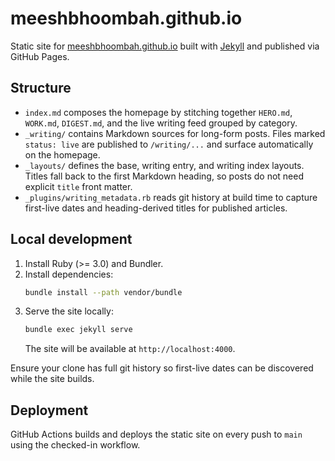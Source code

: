 # meeshbhoombah.github.io

Static site for [meeshbhoombah.github.io](https://meeshbhoombah.github.io) built with [Jekyll](https://jekyllrb.com/) and published via GitHub Pages.

## Structure

- `index.md` composes the homepage by stitching together `HERO.md`, `WORK.md`, `DIGEST.md`, and the live writing feed grouped by category.
- `_writing/` contains Markdown sources for long-form posts. Files marked `status: live` are published to `/writing/...` and surface automatically on the homepage.
- `_layouts/` defines the base, writing entry, and writing index layouts. Titles fall back to the first Markdown heading, so posts do not need explicit `title` front matter.
- `_plugins/writing_metadata.rb` reads git history at build time to capture first-live dates and heading-derived titles for published articles.

## Local development

1. Install Ruby (>= 3.0) and Bundler.
2. Install dependencies:
   ```bash
   bundle install --path vendor/bundle
   ```
3. Serve the site locally:
   ```bash
   bundle exec jekyll serve
   ```
   The site will be available at `http://localhost:4000`.

Ensure your clone has full git history so first-live dates can be discovered while the site builds.

## Deployment

GitHub Actions builds and deploys the static site on every push to `main` using the checked-in workflow.

